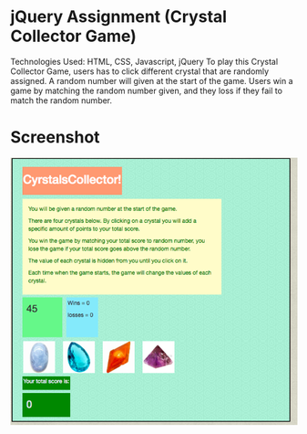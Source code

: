 # jQuery Assignment (Crystal Collector Game)

Technologies Used: HTML, CSS, Javascript, jQuery
To play this Crystal Collector Game, users has to click different crystal that are randomly assigned.
A random number will given at the start of the game.
Users win a game by matching the random  number given, and they loss if they fail to match the random number.



# Screenshot 

![alt text](assets/images/crystalScreen.png)
